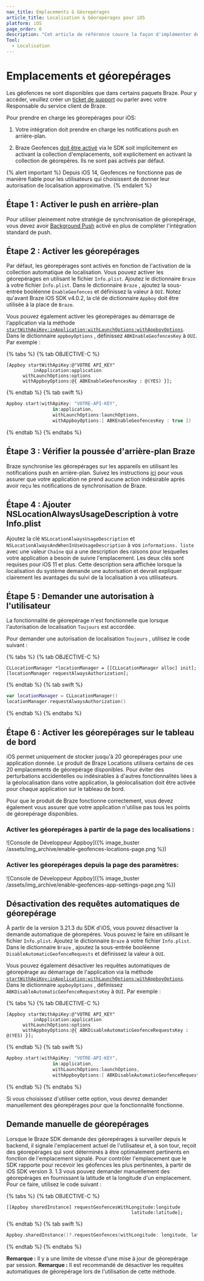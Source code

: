 ```yaml
---
nav_title: Emplacements & Géorepérages
article_title: Localisation & Géorepérages pour iOS
platform: iOS
page_order: 6
description: "Cet article de référence couvre la façon d'implémenter des localisations et des géorepérages dans votre application iOS."
Tool:
  - Localisation
---
```


# Emplacements et géorepérages

Les géofences ne sont disponibles que dans certains paquets Braze. Pour y accéder, veuillez créer un [ticket de support][support] ou parler avec votre Responsable du service client de Braze.

Pour prendre en charge les géorepérages pour iOS:

1. Votre intégration doit prendre en charge les notifications push en arrière-plan.

2. Braze Geofences [doit être activé][1] via le SDK soit implicitement en activant la collection d'emplacements, soit explicitement en activant la collection de géorepéres. Ils ne sont pas activés par défaut.

{% alert important %}
Depuis iOS 14, Geofences ne fonctionne pas de manière fiable pour les utilisateurs qui choisissent de donner leur autorisation de localisation approximative.
{% endalert %}

## Étape 1 : Activer le push en arrière-plan

Pour utiliser pleinement notre stratégie de synchronisation de géorepérage, vous devez avoir [Background Push][6] activé en plus de compléter l'intégration standard de push.

## Étape 2 : Activer les géorepérages

Par défaut, les géorepérages sont activés en fonction de l'activation de la collection automatique de localisation. Vous pouvez activer les géorepérages en utilisant le fichier `Info.plist`. Ajoutez le dictionnaire `Braze` à votre fichier `Info.plist`. Dans le dictionnaire `Braze` , ajoutez la sous-entrée booléenne `EnableGeofences` et définissez la valeur à `OUI`. Notez qu'avant Braze iOS SDK v4.0.2, la clé de dictionnaire `Appboy` doit être utilisée à la place de `Braze`.

 Vous pouvez également activer les géorepérages au démarrage de l'application via la méthode [`startWithApiKey:inApplication:withLaunchOptions:withAppboyOptions`][4]. Dans le dictionnaire `appboyOptions` , définissez `ABKEnableGeofencesKey` à `OUI`. Par exemple :

{% tabs %}
{% tab OBJECTIVE-C %}

```objc
[Appboy startWithApiKey:@"VOTRE API_KEY"
          inApplication:application
      withLaunchOptions:options
      withAppboyOptions:@{ ABKEnableGeofencesKey : @(YES) }];
```

{% endtab %}
{% tab swift %}

```swift
Appboy.start(withApiKey: "VOTRE-API-KEY",
                 in:application,
                 withLaunchOptions:launchOptions,
                 withAppboyOptions:[ ABKEnableGeofencesKey : true ])
```

{% endtab %}
{% endtabs %}

## Étape 3 : Vérifier la poussée d'arrière-plan Braze

Braze synchronise les géorepérages sur les appareils en utilisant les notifications push en arrière-plan. Suivez les instructions [ici][7] pour vous assurer que votre application ne prend aucune action indésirable après avoir reçu les notifications de synchronisation de Braze.

## Étape 4 : Ajouter NSLocationAlwaysUsageDescription à votre Info.plist

Ajoutez la clé `NSLocationAlwaysUsageDescription` et `NSLocationAlwaysAndWhenInUseUsageDescription` à vos `informations. liste` avec une valeur `Chaîne` qui a une description des raisons pour lesquelles votre application a besoin de suivre l'emplacement. Les deux clés sont requises pour iOS 11 et plus. Cette description sera affichée lorsque la localisation du système demande une autorisation et devrait expliquer clairement les avantages du suivi de la localisation à vos utilisateurs.

## Étape 5 : Demander une autorisation à l'utilisateur

La fonctionnalité de géorepérage n'est fonctionnelle que lorsque l'autorisation de localisation `Toujours` est accordée.

Pour demander une autorisation de localisation `Toujours` , utilisez le code suivant :

{% tabs %}
{% tab OBJECTIVE-C %}

```objc
CLLocationManager *locationManager = [[CLLocationManager alloc] init];
[locationManager requestAlwaysAuthorization];
```

{% endtab %}
{% tab swift %}

```swift
var locationManager = CLLocationManager()
locationManager.requestAlwaysAuthorization()
```

{% endtab %}
{% endtabs %}

## Étape 6 : Activer les géorepérages sur le tableau de bord

iOS permet uniquement de stocker jusqu'à 20 géorepérages pour une application donnée. Le produit de Braze Locations utilisera certains de ces 20 emplacements de géorepérage disponibles. Pour éviter des perturbations accidentelles ou indésirables à d'autres fonctionnalités liées à la géolocalisation dans votre application, la géolocalisation doit être activée pour chaque application sur le tableau de bord.

Pour que le produit de Braze fonctionne correctement, vous devez également vous assurer que votre application n'utilise pas tous les points de géorepérage disponibles.

### Activer les géorepérages à partir de la page des localisations :

![Console de Développeur Appboy]({% image_buster /assets/img_archive/enable-geofences-locations-page.png %})

### Activer les géorepérages depuis la page des paramètres:

![Console de Développeur Appboy]({% image_buster /assets/img_archive/enable-geofences-app-settings-page.png %})

## Désactivation des requêtes automatiques de géorepérage

À partir de la version 3.21.3 du SDK d'iOS, vous pouvez désactiver la demande automatique de géorepéres. Vous pouvez le faire en utilisant le fichier `Info.plist`. Ajoutez le dictionnaire `Braze` à votre fichier `Info.plist`. Dans le dictionnaire `Braze` , ajoutez la sous-entrée booléenne `DisableAutomaticGeofenceRequests` et définissez la valeur à `OUI`.

 Vous pouvez également désactiver les requêtes automatiques de géorepérage au démarrage de l'application via la méthode [`startWithApiKey:inApplication:withLaunchOptions:withAppboyOptions`][4]. Dans le dictionnaire `appboyOptions` , définissez `ABKDisableAutomaticGeofenceRequestsKey` à `OUI`. Par exemple :

{% tabs %}
{% tab OBJECTIVE-C %}

```objc
[Appboy startWithApiKey:@"VOTRE API_KEY"
          inApplication:application
      withLaunchOptions:options
      withAppboyOptions:@{ ABKDisableAutomaticGeofenceRequestsKey : @(YES) }];
```

{% endtab %}
{% tab swift %}

```swift
Appboy.start(withApiKey: "VOTRE-API-KEY",
                 in:application,
                 withLaunchOptions:launchOptions,
                 withAppboyOptions:[ ABKDisableAutomaticGeofenceRequestsKey : true ])
```

{% endtab %}
{% endtabs %}

Si vous choisissez d'utiliser cette option, vous devrez demander manuellement des géorepérages pour que la fonctionnalité fonctionne.

## Demande manuelle de géorepérages

Lorsque le Braze SDK demande des géorepérages à surveiller depuis le backend, il signale l'emplacement actuel de l'utilisateur et, à son tour, reçoit des géorepérages qui sont déterminés à être optimalement pertinents en fonction de l'emplacement signalé. Pour contrôler l'emplacement que le SDK rapporte pour recevoir les géofences les plus pertinentes, à partir de iOS SDK version 3. 1.3 vous pouvez demander manuellement des géorepérages en fournissant la latitude et la longitude d'un emplacement. Pour ce faire, utilisez le code suivant :

{% tabs %}
{% tab OBJECTIVE-C %}

```objc
[[Appboy sharedInstance] requestGeofencesWithLongitude:longitude
                                              latitude:latitude];
```

{% endtab %}
{% tab swift %}

```swift
Appboy.sharedInstance()?.requestGeofences(withLongitude: longitude, latitude: latitude)
```

{% endtab %}
{% endtabs %}

__Remarque :__ Il y a une limite de vitesse d'une mise à jour de géorepérage par session. __Remarque :__ Il est recommandé de désactiver les requêtes automatiques de géorepérage lors de l'utilisation de cette méthode.

[1]: {{site.baseurl}}/developer_guide/platform_integration_guides/ios/analytics/location_tracking/#enabling-automatic-location-tracking
[4]: https://appboy.github.io/appboy-ios-sdk/docs/interface_appboy.html#aa9f1bd9e4a5c082133dd9cc344108b24
[6]: {{site.baseurl}}/developer_guide/platform_integration_guides/ios/push_notifications/silent_push_notifications/#use-silent-remote-notifications-to-trigger-background-work
[7]: {{site.baseurl}}/developer_guide/platform_integration_guides/ios/push_notifications/customization/#ignoring-brazes-internal-push-notifications
[support]: {{site.baseurl}}/braze_support/

